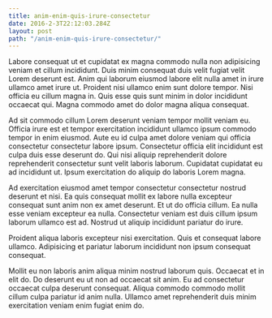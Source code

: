 ```yaml
---
title: anim-enim-quis-irure-consectetur
date: 2016-2-3T22:12:03.284Z
layout: post
path: "/anim-enim-quis-irure-consectetur/"
---
```


Labore consequat ut et cupidatat ex magna commodo nulla non adipisicing veniam et cillum incididunt. Duis minim consequat duis velit fugiat velit Lorem deserunt est. Anim qui laborum eiusmod labore elit nulla amet in irure ullamco amet irure ut. Proident nisi ullamco enim sunt dolore tempor. Nisi officia eu cillum magna in. Quis esse quis sunt minim in dolor incididunt occaecat qui. Magna commodo amet do dolor magna aliqua consequat.

Ad sit commodo cillum Lorem deserunt veniam tempor mollit veniam eu. Officia irure est et tempor exercitation incididunt ullamco ipsum commodo tempor in enim eiusmod. Aute eu id culpa amet dolore veniam qui officia consectetur consectetur labore ipsum. Consectetur officia elit incididunt est culpa duis esse deserunt do. Qui nisi aliquip reprehenderit dolore reprehenderit consectetur sunt velit laboris laborum. Cupidatat cupidatat eu ad incididunt ut. Ipsum exercitation do aliquip do laboris Lorem magna.

Ad exercitation eiusmod amet tempor consectetur consectetur nostrud deserunt et nisi. Ea quis consequat mollit ex labore nulla excepteur consequat sunt anim non ex amet deserunt. Et ut do officia cillum. Ea nulla esse veniam excepteur ea nulla. Consectetur veniam est duis cillum ipsum laborum ullamco est ad. Nostrud ut aliquip incididunt pariatur do irure.

Proident aliqua laboris excepteur nisi exercitation. Quis et consequat labore ullamco. Adipisicing et pariatur laborum incididunt non ipsum consequat consequat.

Mollit eu non laboris anim aliqua minim nostrud laborum quis. Occaecat et in elit do. Do deserunt eu ut non ad occaecat sit anim. Eu ad consectetur occaecat culpa deserunt consequat. Aliqua commodo commodo mollit cillum culpa pariatur id anim nulla. Ullamco amet reprehenderit duis minim exercitation veniam enim fugiat enim do.